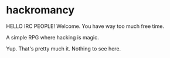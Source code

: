 hackromancy
===========
HELLO IRC PEOPLE! Welcome. You have way too much free time.

A simple RPG where hacking is magic. 

Yup. That's pretty much it. Nothing to see here.
